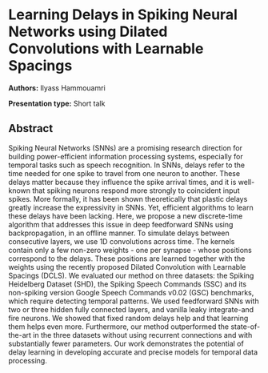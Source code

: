 # Learning Delays in Spiking Neural Networks using Dilated Convolutions with Learnable Spacings

**Authors:** Ilyass Hammouamri

**Presentation type:** Short talk

## Abstract

Spiking Neural Networks (SNNs) are a promising research direction for building power-efficient information processing systems, especially for temporal tasks such as speech recognition. In SNNs, delays refer to the time needed for one spike to travel from one neuron to another. These delays matter because they influence the spike arrival times, and it is well-known that spiking neurons respond more strongly to coincident input spikes. More formally, it has been shown theoretically that plastic delays greatly increase the expressivity in SNNs. Yet, efficient algorithms to learn these delays have been lacking. Here, we propose a new discrete-time algorithm that addresses this issue in deep feedforward SNNs using backpropagation, in an offline manner. To simulate delays between consecutive layers, we use 1D convolutions across time. The kernels contain only a few non-zero weights - one per synapse - whose positions correspond to the delays. These positions are learned together with the weights using the recently proposed Dilated Convolution with Learnable Spacings (DCLS). We evaluated our method on three datasets: the Spiking Heidelberg Dataset (SHD), the Spiking Speech Commands (SSC) and its non-spiking version Google Speech Commands v0.02 (GSC) benchmarks, which require detecting temporal patterns. We used feedforward SNNs with two or three hidden fully connected layers, and vanilla leaky integrate-and fire neurons. We showed that fixed random delays help and that learning them helps even more. Furthermore, our method outperformed the state-of-the-art in the three datasets without using recurrent connections and with substantially fewer parameters. Our work demonstrates the potential of delay learning in developing accurate and precise models for temporal data processing.